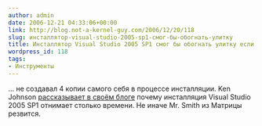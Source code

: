```yaml
---
author: admin
date: 2006-12-21 04:33:06+00:00
link: http://blog.not-a-kernel-guy.com/2006/12/20/118
slug: инсталлятор-visual-studio-2005-sp1-смог-бы-обогнать-улитку
title: Инсталлятор Visual Studio 2005 SP1 смог бы обогнать улитку если бы не..
wordpress_id: 118
tags:
- Инструменты
---
```


... не создавал 4 копии самого себя в процессе инсталляции. Ken Johnson [рассказывает в своём блоге](http://www.nynaeve.net/?p=102) почему инсталляция Visual Studio 2005 SP1 отнимает столько времени. Не иначе Mr. Smith из Матрицы резвится.
